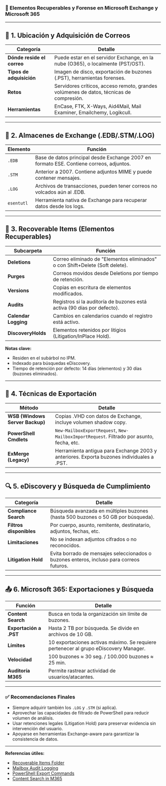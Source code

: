 ### 📨 Elementos Recuperables y Forense en Microsoft Exchange y Microsoft 365

---

## 🔎 1. Ubicación y Adquisición de Correos

| Categoría                  | Detalle                                                                                 |
| -------------------------- | --------------------------------------------------------------------------------------- |
| **Dónde reside el correo** | Puede estar en el servidor Exchange, en la nube (O365), o localmente (PST/OST).         |
| **Tipos de adquisición**   | Imagen de disco, exportación de buzones (.PST), herramientas forenses.                  |
| **Retos**                  | Servidores críticos, acceso remoto, grandes volúmenes de datos, técnicas de compresión. |
| **Herramientas**           | EnCase, FTK, X-Ways, Aid4Mail, Mail Examiner, Emailchemy, Logikcull.                    |

---

## 💽 2. Almacenes de Exchange (.EDB/.STM/.LOG)

| Elemento   | Función                                                                                 |
| ---------- | --------------------------------------------------------------------------------------- |
| `.EDB`     | Base de datos principal desde Exchange 2007 en formato ESE. Contiene correos, adjuntos. |
| `.STM`     | Anterior a 2007. Contiene adjuntos MIME y puede contener mensajes.                      |
| `.LOG`     | Archivos de transacciones, pueden tener correos no volcados aún al .EDB.                |
| `esentutl` | Herramienta nativa de Exchange para recuperar datos desde los logs.                     |

---

## 📁 3. Recoverable Items (Elementos Recuperables)

| Subcarpeta           | Función                                                                      |
| -------------------- | ---------------------------------------------------------------------------- |
| **Deletions**        | Correo eliminado de "Elementos eliminados" o con Shift+Delete (Soft delete). |
| **Purges**           | Correos movidos desde Deletions por tiempo de retención.                     |
| **Versions**         | Copias en escritura de elementos modificados.                                |
| **Audits**           | Registros si la auditoría de buzones está activa (90 días por defecto).      |
| **Calendar Logging** | Cambios en calendarios cuando el registro está activo.                       |
| **DiscoveryHolds**   | Elementos retenidos por litigios (Litigation/InPlace Hold).                  |

**Notas clave:**

* Residen en el subárbol no IPM.
* Indexado para búsquedas eDiscovery.
* Tiempo de retención por defecto: 14 días (elementos) y 30 días (buzones eliminados).

---

## 🧰 4. Técnicas de Exportación

| Método                          | Detalle                                                                                   |
| ------------------------------- | ----------------------------------------------------------------------------------------- |
| **WSB (Windows Server Backup)** | Copias .VHD con datos de Exchange, incluye volumen shadow copy.                           |
| **PowerShell Cmdlets**          | `New-MailboxExportRequest`, `New-MailboxImportRequest`. Filtrado por asunto, fecha, etc.  |
| **ExMerge (Legacy)**            | Herramienta antigua para Exchange 2003 y anteriores. Exporta buzones individuales a .PST. |

---

## 🔍 5. eDiscovery y Búsqueda de Cumplimiento

| Categoría               | Detalle                                                                                  |
| ----------------------- | ---------------------------------------------------------------------------------------- |
| **Compliance Search**   | Búsqueda avanzada en múltiples buzones (hasta 500 buzones o 50 GB por búsqueda).         |
| **Filtros disponibles** | Por cuerpo, asunto, remitente, destinatario, adjuntos, fechas, etc.                      |
| **Limitaciones**        | No se indexan adjuntos cifrados o no reconocidos.                                        |
| **Litigation Hold**     | Evita borrado de mensajes seleccionados o buzones enteros, incluso para correos futuros. |

---

## 📤 6. Microsoft 365: Exportaciones y Búsqueda

| Función                | Detalle                                                                              |
| ---------------------- | ------------------------------------------------------------------------------------ |
| **Content Search**     | Busca en toda la organización sin límite de buzones.                                 |
| **Exportación a .PST** | Hasta 2 TB por búsqueda. Se divide en archivos de 10 GB.                             |
| **Límites**            | 10 exportaciones activas máximo. Se requiere pertenecer al grupo eDiscovery Manager. |
| **Velocidad**          | 100 buzones ≈ 30 seg. / 100.000 buzones ≈ 25 min.                                    |
| **Auditoría M365**     | Permite rastrear actividad de usuarios/atacantes.                                    |

---

### ✅ Recomendaciones Finales

* Siempre adquirir también los `.LOG` y `.STM` (si aplica).
* Aprovechar las capacidades de filtrado de PowerShell para reducir volumen de análisis.
* Usar retenciones legales (Litigation Hold) para preservar evidencia sin intervención del usuario.
* Apoyarse en herramientas Exchange-aware para garantizar la consistencia de datos.

---

**Referencias útiles:**

* [Recoverable Items Folder](https://learn.microsoft.com/en-us/exchange/security-and-compliance/recoverable-itemsfolder/)
* [Mailbox Audit Logging](https://learn.microsoft.com/en-us/exchange/policy-and-compliance/mailbox-auditlogging/mailbox-audit-logging)
* [PowerShell Export Commands](https://learn.microsoft.com/en-us/powershell/module/exchange/newmailboxexportrequest)
* [Content Search in M365](https://learn.microsoft.com/en-us/microsoft-365/compliance/content-search)
